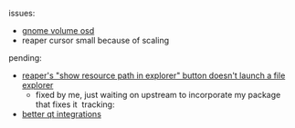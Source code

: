 issues:
- [gnome volume osd](https://gitlab.gnome.org/GNOME/gnome-shell/-/issues/8295)
- reaper cursor small because of scaling

pending: 
- [reaper's "show resource path in explorer" button doesn't launch a file explorer](https://github.com/NixOS/nixpkgs/issues/341752)
  - fixed by me, just waiting on upstream to incorporate my package that fixes it
﻿
tracking:
- [better qt integrations](https://github.com/NixOS/nixpkgs/issues/260696)
